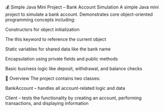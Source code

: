 💰 Simple Java Mini Project – Bank Account Simulation
A simple Java mini project to simulate a bank account. Demonstrates core object-oriented programming concepts including:

Constructors for object initialization

The this keyword to reference the current object

Static variables for shared data like the bank name

Encapsulation using private fields and public methods

Basic business logic like deposit, withdrawal, and balance checks

🧾 Overview
The project contains two classes:

BankAccount – handles all account-related logic and data

Client – tests the functionality by creating an account, performing transactions, and displaying information
